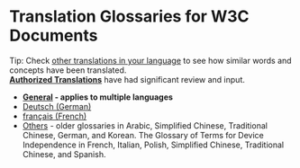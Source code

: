 # Translation Glossaries for W3C Documents

Tip: Check [other translations in your language](https://www.w3.org/Translations/) to see how similar words and concepts have been translated.<br>**[Authorized Translations](https://www.w3.org/Translations/authorized.html)** have had significant review and input.

* **[General](https://github.com/w3c/translation-glossaries/blob/master/general.md) - applies to multiple languages**
* [Deutsch (German)](https://github.com/w3c/translation-glossaries/blob/master/Deutsch-German.md)
* [français (French)](https://github.com/w3c/translation-glossaries/blob/master/fran%C3%A7ais-French.md)
* [Others](https://www.w3.org/Consortium/Translation/#glossaries) - older glossaries in Arabic, Simplified Chinese, Traditional Chinese, German, and Korean. The Glossary of Terms for Device Independence in French, Italian, Polish, Simplified Chinese, Traditional Chinese, and Spanish.
